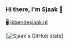 ### Hi there, I'm Sjaak 👋

🖥️ [ikbendesjaak.nl](https://ikbendesjaak.nl)

[![Sjaak's GitHub stats](https://github-readme-stats.vercel.app/api?username=IkBenDeSjaak)]

<!--
**IkBenDeSjaak/IkBenDeSjaak** is a ✨ _special_ ✨ repository because its `README.md` (this file) appears on your GitHub profile.

Here are some ideas to get you started:

- 🔭 I’m currently working on ...
- 🌱 I’m currently learning ...
- 👯 I’m looking to collaborate on ...
- 🤔 I’m looking for help with ...
- 💬 Ask me about ...
- 📫 How to reach me: ...
- 😄 Pronouns: ...
- ⚡ Fun fact: ...
-->
